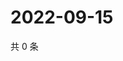 # 2022-09-15

共 0 条

<!-- BEGIN WEIBO -->
<!-- 最后更新时间 Thu Sep 15 2022 14:00:58 GMT+0800 (China Standard Time) -->

<!-- END WEIBO -->
